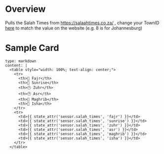 # Overview

Pulls the Salah Times from https://salaahtimes.co.za/ , change your TownID [here](https://github.com/RC1140/home-assistant-salah-times/blob/master/sensor.py#L47) to match the value on the website (e.g. 8 is for Johannesburg) 

# Sample Card
```
type: markdown
content: |
  <table style="width: 100%; text-align: center;">
    <tr>
      <th>🌄 Fajr</th>
      <th>🌅 Sunrise</th>
      <th>🕛 Zuhr</th>
      <th>🕑 Asr</th>
      <th>🌇 Maghrib</th>
      <th>🌙 Isha</th>
    </tr>
    <tr>
      <td>{{ state_attr('sensor.salah_times', 'fajr') }}</td>
      <td>{{ state_attr('sensor.salah_times', 'sunrise') }}</td>
      <td>{{ state_attr('sensor.salah_times', 'zuhr') }}</td>
      <td>{{ state_attr('sensor.salah_times', 'asr') }}</td>
      <td>{{ state_attr('sensor.salah_times', 'maghrib') }}</td>
      <td>{{ state_attr('sensor.salah_times', 'isha') }}</td>
    </tr>
  </table>
```
